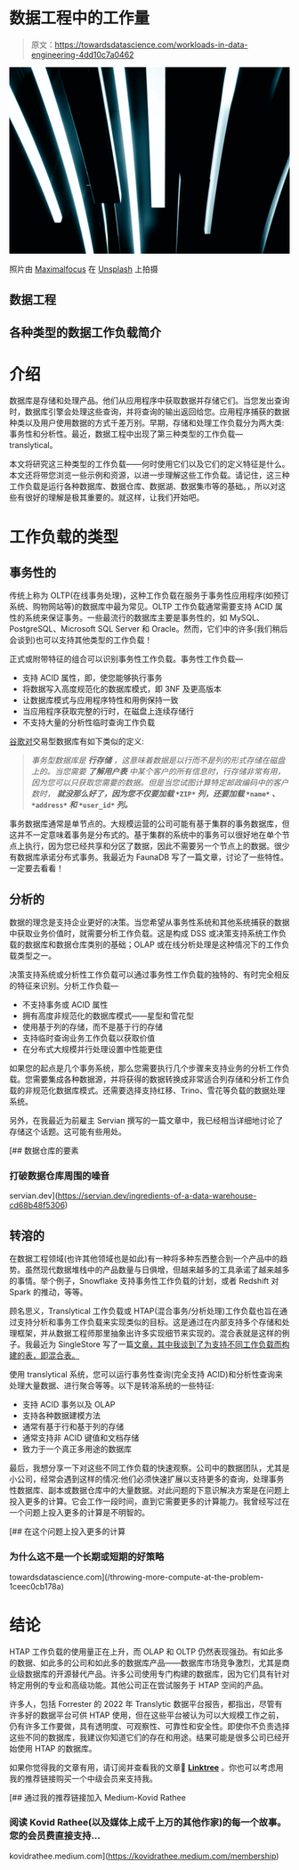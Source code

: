 # 数据工程中的工作量

> 原文：<https://towardsdatascience.com/workloads-in-data-engineering-4dd10c7a0462>

![](img/ae9e573950e01bb16cf0e6a3306f6bba.png)

照片由 [Maximalfocus](https://unsplash.com/@maximalfocus?utm_source=medium&utm_medium=referral) 在 [Unsplash](https://unsplash.com?utm_source=medium&utm_medium=referral) 上拍摄

## 数据工程

## 各种类型的数据工作负载简介

# 介绍

数据库是存储和处理产品。他们从应用程序中获取数据并存储它们。当您发出查询时，数据库引擎会处理这些查询，并将查询的输出返回给您。应用程序捕获的数据种类以及用户使用数据的方式千差万别。早期，存储和处理工作负载分为两大类:事务性和分析性。最近，数据工程中出现了第三种类型的工作负载— translytical。

本文将研究这三种类型的工作负载——何时使用它们以及它们的定义特征是什么。本文还将带您浏览一些示例和资源，以进一步理解这些工作负载。请记住，这三种工作负载是运行各种数据库、数据仓库、数据湖、数据集市等的基础。，所以对这些有很好的理解是极其重要的。就这样，让我们开始吧。

# 工作负载的类型

## 事务性的

传统上称为 OLTP(在线事务处理)，这种工作负载在服务于事务性应用程序(如预订系统、购物网站等)的数据库中最为常见。OLTP 工作负载通常需要支持 ACID 属性的系统来保证事务。一些最流行的数据库主要是事务性的，如 MySQL、PostgreSQL、Microsoft SQL Server 和 Oracle。然而，它们中的许多(我们稍后会谈到)也可以支持其他类型的工作负载！

正式或附带特征的组合可以识别事务性工作负载。事务性工作负载—

*   支持 ACID 属性，即，使您能够执行事务
*   将数据写入高度规范化的数据库模式，即 3NF 及更高版本
*   让数据库模式与应用程序特性和用例保持一致
*   当应用程序获取完整的行时，在磁盘上连续存储行
*   不支持大量的分析性临时查询工作负载

[谷歌对](https://cloud.google.com/learn/what-are-transactional-databases)交易型数据库有如下类似的定义:

> *事务型数据库是* ***行存储*** *，这意味着数据是以行而不是列的形式存储在磁盘上的。当您需要* ***了解用户表*** *中某个客户的所有信息时，行存储非常有用，因为您可以只获取您需要的数据。但是当您试图计算特定邮政编码中的客户数时，* ***就没那么好了，因为您不仅要加载* `*ZIP*` *列，还要加载* `*name*` *、* `*address*` *和* `*user_id*` *列。***

事务数据库通常是单节点的。大规模运营的公司可能有基于集群的事务数据库，但这并不一定意味着事务是分布式的。基于集群的系统中的事务可以很好地在单个节点上执行，因为您已经共享和分区了数据，因此不需要另一个节点上的数据。很少有数据库承诺分布式事务。我最近为 FaunaDB 写了一篇文章，讨论了一些特性。一定要去看看！

## 分析的

数据的理念是支持企业更好的决策。当您希望从事务性系统和其他系统捕获的数据中获取业务价值时，就需要分析工作负载。这是构成 DSS 或决策支持系统工作负载的数据库和数据仓库类别的基础；OLAP 或在线分析处理是这种情况下的工作负载类型之一。

决策支持系统或分析性工作负载可以通过事务性工作负载的独特的、有时完全相反的特征来识别。分析工作负载—

*   不支持事务或 ACID 属性
*   拥有高度非规范化的数据库模式——星型和雪花型
*   使用基于列的存储，而不是基于行的存储
*   支持临时查询业务工作负载以获取价值
*   在分布式大规模并行处理设置中性能更佳

如果您的起点是几个事务系统，那么您需要执行几个步骤来支持业务的分析工作负载。您需要集成各种数据源，并将获得的数据转换成非常适合列存储和分析工作负载的非规范化数据库模式。还需要选择支持红移、Trino、雪花等负载的数据处理系统。

另外，在我最近为前雇主 Servian 撰写的一篇文章中，我已经相当详细地讨论了存储这个话题。这可能有些用处。

[](https://servian.dev/ingredients-of-a-data-warehouse-cd68b48f5306) [## 数据仓库的要素

### 打破数据仓库周围的噪音

servian.dev](https://servian.dev/ingredients-of-a-data-warehouse-cd68b48f5306) 

## 转溶的

在数据工程领域(也许其他领域也是如此)有一种将多种东西整合到一个产品中的趋势。虽然现代数据堆栈中的产品数量与日俱增，但越来越多的工具承诺了越来越多的事情。举个例子，Snowflake 支持事务性工作负载的计划，或者 Redshift 对 Spark 的推动，等等。

顾名思义，Translytical 工作负载或 HTAP(混合事务/分析处理)工作负载也旨在通过支持分析和事务工作负载来实现类似的目标。这是通过在内部支持多个存储和处理框架，并从数据工程师那里抽象出许多实现细节来实现的。混合表就是这样的例子。我最近为 SingleStore 写了一篇[文章，其中我谈到了为支持不同工作负载而构建的表，即混合表。](https://www.singlestore.com/blog/what-are-hybrid-tables/)

使用 translytical 系统，您可以运行事务性查询(完全支持 ACID)和分析性查询来处理大量数据、进行聚合等等。以下是转溶系统的一些特征:

*   支持 ACID 事务以及 OLAP
*   支持各种数据建模方法
*   通常有基于行和基于列的存储
*   通常支持非 ACID 键值和文档存储
*   致力于一个真正多用途的数据库

最后，我想分享一下对这些不同工作负载的快速观察。公司中的数据团队，尤其是小公司，经常会遇到这样的情况:他们必须快速扩展以支持更多的查询，处理事务性数据库、副本或数据仓库中的大量数据。对此问题的下意识解决方案是在问题上投入更多的计算。它会工作一段时间，直到它需要更多的计算能力。我曾经写过在一个问题上投入更多的计算是不明智的。

[](/throwing-more-compute-at-the-problem-1ceec0cb178a) [## 在这个问题上投入更多的计算

### 为什么这不是一个长期或短期的好策略

towardsdatascience.com](/throwing-more-compute-at-the-problem-1ceec0cb178a) 

# 结论

HTAP 工作负载的使用量正在上升，而 OLAP 和 OLTP 仍然表现强劲。有如此多的数据、如此多的公司和如此多的数据库产品——数据库市场竞争激烈，尤其是商业级数据库的开源替代产品。许多公司使用专门构建的数据库，因为它们具有针对特定用例的专业和高级功能。其他公司正在尝试服务于 HTAP 空间的产品。

许多人，包括 Forrester 的 2022 年 Translytic 数据平台报告，都指出，尽管有许多好的数据平台可供 HTAP 使用，但在这些平台被认为可以大规模工作之前，仍有许多工作要做，具有透明度、可观察性、可靠性和安全性。即使你不负责选择这些不同的数据库，我建议你知道它们的存在和用途。结果可能是很多公司已经开始使用 HTAP 的数据库。

如果你觉得我的文章有用，请订阅并查看我的文章🌲 [**Linktree**](https://medium.com/towards-data-science/linktree.com/kovid) 。你也可以考虑用我的推荐链接购买一个中级会员来支持我。

[](https://kovidrathee.medium.com/membership) [## 通过我的推荐链接加入 Medium-Kovid Rathee

### 阅读 Kovid Rathee(以及媒体上成千上万的其他作家)的每一个故事。您的会员费直接支持…

kovidrathee.medium.com](https://kovidrathee.medium.com/membership)